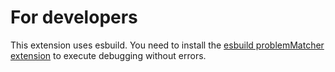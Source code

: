 # For developers

This extension uses esbuild. You need to install the [esbuild problemMatcher extension](https://marketplace.visualstudio.com/items?itemName=connor4312.esbuild-problem-matchers) to execute debugging without errors.
